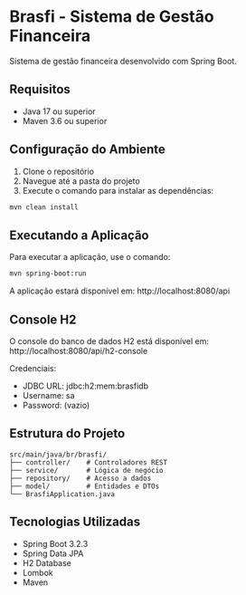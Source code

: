 # Brasfi - Sistema de Gestão Financeira

Sistema de gestão financeira desenvolvido com Spring Boot.

## Requisitos

- Java 17 ou superior
- Maven 3.6 ou superior

## Configuração do Ambiente

1. Clone o repositório
2. Navegue até a pasta do projeto
3. Execute o comando para instalar as dependências:
```bash
mvn clean install
```

## Executando a Aplicação

Para executar a aplicação, use o comando:
```bash
mvn spring-boot:run
```

A aplicação estará disponível em: http://localhost:8080/api

## Console H2

O console do banco de dados H2 está disponível em: http://localhost:8080/api/h2-console

Credenciais:
- JDBC URL: jdbc:h2:mem:brasfidb
- Username: sa
- Password: (vazio)

## Estrutura do Projeto

```
src/main/java/br/brasfi/
├── controller/    # Controladores REST
├── service/       # Lógica de negócio
├── repository/    # Acesso a dados
├── model/         # Entidades e DTOs
└── BrasfiApplication.java
```

## Tecnologias Utilizadas

- Spring Boot 3.2.3
- Spring Data JPA
- H2 Database
- Lombok
- Maven 